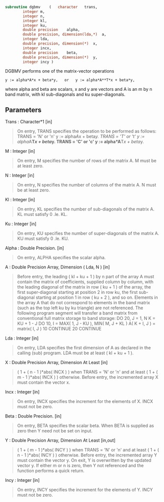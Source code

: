 ```fortran
subroutine dgbmv	(	character	trans,
		integer	m,
		integer	n,
		integer	kl,
		integer	ku,
		double precision	alpha,
		double precision, dimension(lda,*)	a,
		integer	lda,
		double precision, dimension(*)	x,
		integer	incx,
		double precision	beta,
		double precision, dimension(*)	y,
		integer	incy )
```

 DGBMV  performs one of the matrix-vector operations

    y := alpha*A*x + beta*y,   or   y := alpha*A**T*x + beta*y,

 where alpha and beta are scalars, x and y are vectors and A is an
 m by n band matrix, with kl sub-diagonals and ku super-diagonals.

## Parameters
Trans : Character*1 [in]
> On entry, TRANS specifies the operation to be performed as
> follows:
> TRANS = 'N' or 'n'   y := alpha*A*x + beta*y.
> TRANS = 'T' or 't'   y := alpha*A**T*x + beta*y.
> TRANS = 'C' or 'c'   y := alpha*A**T*x + beta*y.

M : Integer [in]
> On entry, M specifies the number of rows of the matrix A.
> M must be at least zero.

N : Integer [in]
> On entry, N specifies the number of columns of the matrix A.
> N must be at least zero.

Kl : Integer [in]
> On entry, KL specifies the number of sub-diagonals of the
> matrix A. KL must satisfy  0 .le. KL.

Ku : Integer [in]
> On entry, KU specifies the number of super-diagonals of the
> matrix A. KU must satisfy  0 .le. KU.

Alpha : Double Precision. [in]
> On entry, ALPHA specifies the scalar alpha.

A : Double Precision Array, Dimension ( Lda, N ) [in]
> Before entry, the leading ( kl + ku + 1 ) by n part of the
> array A must contain the matrix of coefficients, supplied
> column by column, with the leading diagonal of the matrix in
> row ( ku + 1 ) of the array, the first super-diagonal
> starting at position 2 in row ku, the first sub-diagonal
> starting at position 1 in row ( ku + 2 ), and so on.
> Elements in the array A that do not correspond to elements
> in the band matrix (such as the top left ku by ku triangle)
> are not referenced.
> The following program segment will transfer a band matrix
> from conventional full matrix storage to band storage:
> DO 20, J = 1, N
> K = KU + 1 - J
> DO 10, I = MAX( 1, J - KU ), MIN( M, J + KL )
> A( K + I, J ) = matrix( I, J )
> 10    CONTINUE
> 20 CONTINUE

Lda : Integer [in]
> On entry, LDA specifies the first dimension of A as declared
> in the calling (sub) program. LDA must be at least
> ( kl + ku + 1 ).

X : Double Precision Array, Dimension At Least [in]
> ( 1 + ( n - 1 )*abs( INCX ) ) when TRANS = 'N' or 'n'
> and at least
> ( 1 + ( m - 1 )*abs( INCX ) ) otherwise.
> Before entry, the incremented array X must contain the
> vector x.

Incx : Integer [in]
> On entry, INCX specifies the increment for the elements of
> X. INCX must not be zero.

Beta : Double Precision. [in]
> On entry, BETA specifies the scalar beta. When BETA is
> supplied as zero then Y need not be set on input.

Y : Double Precision Array, Dimension At Least [in,out]
> ( 1 + ( m - 1 )*abs( INCY ) ) when TRANS = 'N' or 'n'
> and at least
> ( 1 + ( n - 1 )*abs( INCY ) ) otherwise.
> Before entry, the incremented array Y must contain the
> vector y. On exit, Y is overwritten by the updated vector y.
> If either m or n is zero, then Y not referenced and the function
> performs a quick return.

Incy : Integer [in]
> On entry, INCY specifies the increment for the elements of
> Y. INCY must not be zero.

